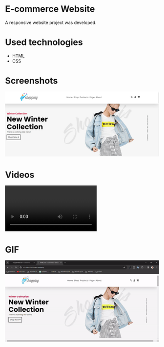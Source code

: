 # E-commerce Website

A responsive website project was developed.

# Used technologies

- HTML
- CSS

# Screenshots

![](1.jpg)

# Videos

![](HTML_CSS_E-commerce_website.mp4)

# GIF

![](HTML_CSS_E-commercewebsite.gif)